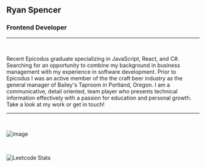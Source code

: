 ## Ryan Spencer

### Frontend Developer

---

<br/>

Recent Epicodus graduate specializing in JavaScript, React, and C#. Searching for an opportunity to combine my background in business management with my experience in software development. Prior to Epicodus I was an active member of the the craft beer industry as the general manager of Bailey's Taproom in Portland, Oregon. I am a communicative, detail oriented, team player who presents technical information effectively with a passion for education and personal growth. Take a look at my work or get in touch!

---
<br/>

![image](https://www.codewars.com/users/kidCorgi/badges/large)

<br/>

![Leetcode Stats](https://leetcard.jacoblin.cool/rspencerDev)

<br/>
